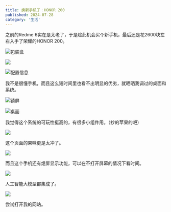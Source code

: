 ```yaml
---
title: 换新手机了：HONOR 200
published: 2024-07-28
category: '生活'
---
```


之前的Redme 6实在是太老了，于是趁此机会买个新手机，最后还是花2600块左右入手了荣耀的HONOR 200。

[![](images/IMG_20240728_130402-1024x768.jpg)](http://blog.pinpe.top/wp-content/uploads/2024/07/IMG_20240728_130402-scaled.jpg)包装盒

[![](images/Screenshot_20240728_130530_com.android.settings-461x1024.jpg)](http://blog.pinpe.top/wp-content/uploads/2024/07/Screenshot_20240728_130530_com.android.settings-scaled.jpg)

[![](images/Screenshot_20240728_195245_com.android.settings-461x1024.jpg)](http://blog.pinpe.top/wp-content/uploads/2024/07/Screenshot_20240728_195245_com.android.settings-scaled.jpg)配置信息

我不是很懂手机，而且这么短时间里也看不出明显的优劣，就晒晒我调过的桌面和系统。

[![](images/Screenshot_20240728_212045_com.android.keyguard-461x1024.jpg)](http://blog.pinpe.top/wp-content/uploads/2024/07/Screenshot_20240728_212045_com.android.keyguard-scaled.jpg)锁屏

[![](images/Screenshot_20240728_211624_com.hihonor.android.la_-461x1024.jpg)](http://blog.pinpe.top/wp-content/uploads/2024/07/Screenshot_20240728_211624_com.hihonor.android.la_-scaled.jpg)桌面

我觉得这个系统的可玩性挺高的，有很多小组件用。（抄的苹果的吧）

[![](images/Screenshot_20240728_192628_com.hihonor.android.la_-461x1024.jpg)](http://blog.pinpe.top/wp-content/uploads/2024/07/Screenshot_20240728_192628_com.hihonor.android.la_-scaled.jpg)

这个页面的果味更是太冲了。

[![](images/Screenshot_20240728_211849_com.hihonor.aod_-461x1024.jpg)](http://blog.pinpe.top/wp-content/uploads/2024/07/Screenshot_20240728_211849_com.hihonor.aod_-scaled.jpg)

而且这个手机还有熄屏显示功能，可以在不打开屏幕的情况下看时间。

[![](images/Screenshot_20240728_223154_com.hihonor.magicvoice-461x1024.jpg)](http://blog.pinpe.top/wp-content/uploads/2024/07/Screenshot_20240728_223154_com.hihonor.magicvoice-scaled.jpg)

人工智能大模型都集成了。

[![](images/Screenshot_20240728_211801_com.hihonor.baidu_.brow_-461x1024.jpg)](http://blog.pinpe.top/wp-content/uploads/2024/07/Screenshot_20240728_211801_com.hihonor.baidu_.brow_-scaled.jpg)

尝试打开我的网站。